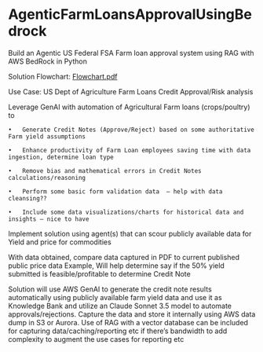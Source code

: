 # AgenticFarmLoansApprovalUsingBedrock
Build an Agentic US Federal FSA Farm loan approval system using RAG with AWS BedRock in Python

Solution Flowchart:
[Flowchart.pdf](https://github.com/user-attachments/files/18633107/Flowchart.pdf)

Use Case: US Dept of Agriculture Farm Loans Credit Approval/Risk analysis

Leverage GenAI with automation of Agricultural Farm loans (crops/poultry) to

    •	Generate Credit Notes (Approve/Reject) based on some authoritative Farm yield assumptions
    
    •	Enhance productivity of Farm Loan employees saving time with data ingestion, determine loan type
    
    •	Remove bias and mathematical errors in Credit Notes calculations/reasoning
    
    •	Perform some basic form validation data  – help with data cleansing??
    
    •	Include some data visualizations/charts for historical data and insights – nice to have

Implement solution using agent(s) that can scour publicly available data for Yield and price for commodities

With data obtained, compare data captured in PDF to current published public price data
Example,
Will help determine say if the 50% yield submitted is feasible/profitable to determine Credit Note

Solution will use AWS GenAI to generate the credit note results automatically using publicly available farm yield data and use it as Knowledge Bank and utilize an Claude Sonnet 3.5 model to automate approvals/rejections.
Capture the data and store it internally using AWS data dump in S3 or Aurora. Use of RAG with a vector database can be included for capturing data/caching/reporting etc if there’s bandwidth to add complexity to augment the use cases for reporting etc
